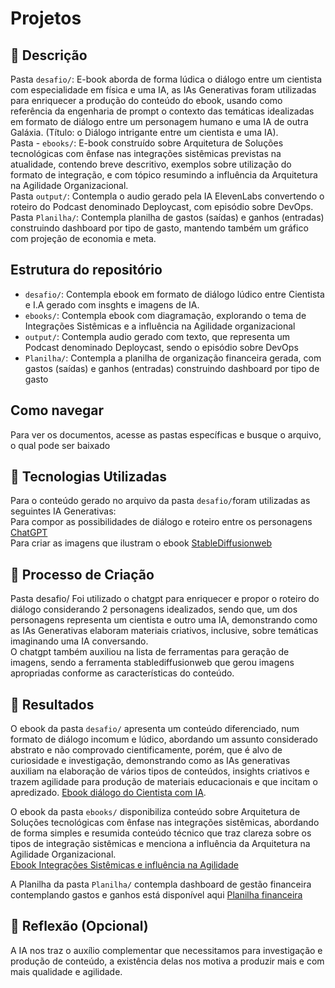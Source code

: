 # Projetos
## 📒 Descrição
Pasta `desafio/`: E-book aborda de forma lúdica o diálogo entre um cientista com especialidade em física e uma IA, as IAs Generativas foram utilizadas para enriquecer a produção do conteúdo do ebook, usando como referência da engenharia de prompt o contexto das temáticas idealizadas em formato de diálogo entre um personagem humano e uma IA de outra Galáxia. (Título: o Diálogo intrigante entre um cientista e uma IA).  
Pasta - `ebooks/`: E-book construído sobre Arquitetura de Soluções tecnológicas com ênfase nas integrações sistêmicas previstas na atualidade, contendo breve descritivo, exemplos sobre utilização do formato de integração, e com tópico resumindo a influência da Arquitetura na Agilidade Organizacional.  
Pasta `output/`: Contempla o audio gerado pela IA ElevenLabs convertendo o roteiro do Podcast denominado Deploycast, com episódio sobre DevOps.  
Pasta `Planilha/`: Contempla planilha de gastos (saídas) e ganhos (entradas) construindo dashboard por tipo de gasto, mantendo também um gráfico com projeção de economia e meta.

## Estrutura do repositório
- `desafio/`: Contempla ebook em formato de diálogo lúdico entre Cientista e I.A gerado com insghts e imagens de IA.
- `ebooks/`: Contempla ebook com diagramação, explorando o tema de Integrações Sistêmicas e a influência na Agilidade organizacional
- `output/`: Contempla audio gerado com texto, que representa um Podcast denominado Deploycast, sendo o episódio sobre DevOps
- `Planilha/`: Contempla a planilha de organização financeira gerada, com gastos (saídas) e ganhos (entradas) construindo dashboard por tipo de gasto

## Como navegar
Para ver os documentos, acesse as pastas específicas e busque o arquivo, o qual pode ser baixado

## 🤖 Tecnologias Utilizadas
Para o conteúdo gerado no arquivo da pasta `desafio/`foram utilizadas as seguintes IA Generativas:  
Para compor as possibilidades de diálogo e roteiro entre os personagens [ChatGPT](https://chat.openai.com/)  
Para criar as imagens que ilustram o ebook [StableDiffusionweb](https://stablediffusionweb.com/)  

## 🧐 Processo de Criação
Pasta desafio/
Foi utilizado o chatgpt para enriquecer e propor o roteiro do diálogo considerando 2 personagens idealizados, sendo que, um dos personagens representa um cientista e outro uma IA, demonstrando como as IAs Generativas elaboram materiais criativos, inclusive, sobre temáticas imaginando uma IA conversando.  
O chatgpt também auxiliou na lista de ferramentas para geração de imagens, sendo a ferramenta stablediffusionweb que gerou imagens apropriadas conforme as características do conteúdo.  

## 🚀 Resultados
O ebook da pasta `desafio/` apresenta um conteúdo diferenciado, num formato de diálogo incomum e lúdico, abordando um assunto considerado abstrato e não comprovado cientificamente, porém, que é alvo de curiosidade e investigação, demonstrando como as IAs generativas auxiliam na elaboração de vários tipos de conteúdos, insights criativos e trazem agilidade para produção de materiais educacionais e que incitam o apredizado.
[Ebook diálogo do Cientista com IA](https://github.com/Ro-faverao/DIO_Project/blob/main/desafio/Dialogo-Cientista-IA.pdf).  

O ebook da pasta `ebooks/` disponibiliza conteúdo sobre Arquitetura de Soluções tecnológicas com ênfase nas integrações sistêmicas, abordando de forma simples e resumida conteúdo técnico que traz clareza sobre os tipos de integração sistêmicas e menciona a influência da Arquitetura na Agilidade Organizacional.  
[Ebook Integrações Sistêmicas e influência na Agilidade](https://github.com/Ro-faverao/DIO_Project/blob/main/ebooks/Integracao-sistemas-agilidade.pdf)  

A Planilha da pasta `Planilha/` contempla dashboard de gestão financeira contemplando gastos e ganhos está disponível aqui [Planilha financeira](https://github.com/Ro-faverao/DIO_Project/blob/main/Planilha/Economia_Bootcamp.xlsx)

## 💭 Reflexão (Opcional)
A IA nos traz o auxílio complementar que necessitamos para investigação e produção de conteúdo, a existência delas nos motiva a produzir mais e com mais qualidade e agilidade.
